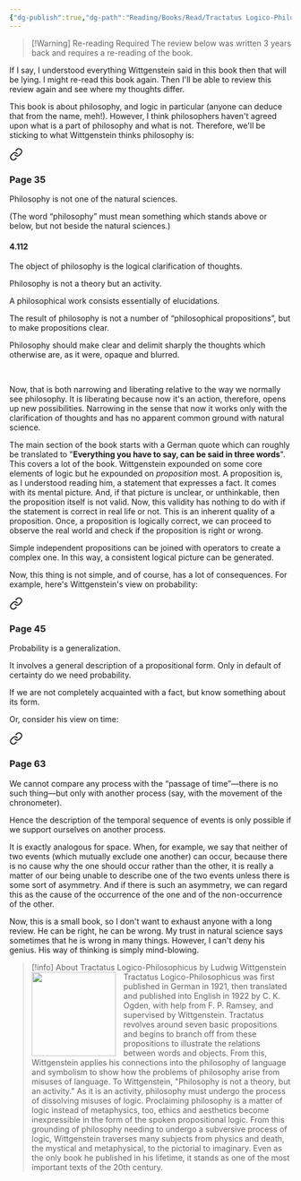 ```yaml
---
{"dg-publish":true,"dg-path":"Reading/Books/Read/Tractatus Logico-Philosophicus by Ludwig Wittgenstein.md","permalink":"/reading/books/read/tractatus-logico-philosophicus-by-ludwig-wittgenstein/","title":"Tractatus Logico-Philosophicus","metatags":{"og:image":"https://images-na.ssl-images-amazon.com/images/S/compressed.photo.goodreads.com/books/1416873339i/913171.jpg"},"tags":["logic","philosophy","bestreads"]}
---
```



> [!Warning] Re-reading Required
> The review below was written 3 years back and requires a re-reading of the book.

If I say, I understood everything Wittgenstein said in this book then that will be lying. I might re-read this book again. Then I'll be able to review this review again and see where my thoughts differ.  

This book is about philosophy, and logic in particular (anyone can deduce that from the name, meh!). However, I think philosophers haven't agreed upon what is a part of philosophy and what is not. Therefore, we'll be sticking to what Wittgenstein thinks philosophy is: 


<div class="transclusion internal-embed is-loaded"><a class="markdown-embed-link" href="/reading/notes-and-highlights/tractatus-logico-philosophicus-by-ludwig-wittgenstein/#page-35" aria-label="Open link"><svg xmlns="http://www.w3.org/2000/svg" width="24" height="24" viewBox="0 0 24 24" fill="none" stroke="currentColor" stroke-width="2" stroke-linecap="round" stroke-linejoin="round" class="svg-icon lucide-link"><path d="M10 13a5 5 0 0 0 7.54.54l3-3a5 5 0 0 0-7.07-7.07l-1.72 1.71"></path><path d="M14 11a5 5 0 0 0-7.54-.54l-3 3a5 5 0 0 0 7.07 7.07l1.71-1.71"></path></svg></a><div class="markdown-embed">



### Page 35

Philosophy is not one of the natural sciences.
  
(The word “philosophy” must mean something which stands above or below, but not beside the natural sciences.)  
  
#### 4.112
  
The object of philosophy is the logical clarification of thoughts.  

Philosophy is not a theory but an activity.

A philosophical work consists essentially of elucidations.  

The result of philosophy is not a number of “philosophical propositions”, but to make propositions clear.  

Philosophy should make clear and delimit sharply the thoughts which otherwise are, as it were, opaque and blurred.  
  
 


</div></div>


Now, that is both narrowing and liberating relative to the way we normally see philosophy. It is liberating because now it's an action, therefore, opens up new possibilities. Narrowing in the sense that now it works only with the clarification of thoughts and has no apparent common ground with natural science.  
  
The main section of the book starts with a German quote which can roughly be translated to "**Everything you have to say, can be said in three words**". This covers a lot of the book. Wittgenstein expounded on some core elements of logic but he expounded on *proposition* most. A proposition is, as I understood reading him, a statement that expresses a fact. It comes with its mental picture. And, if that picture is unclear, or unthinkable, then the proposition itself is not valid. Now, this validity has nothing to do with if the statement is correct in real life or not. This is an inherent quality of a proposition. Once, a proposition is logically correct, we can proceed to observe the real world and check if the proposition is right or wrong.  
  
Simple independent propositions can be joined with operators to create a complex one. In this way, a consistent logical picture can be generated.  
  
Now, this thing is not simple, and of course, has a lot of consequences. For example, here's Wittgenstein's view on probability:


<div class="transclusion internal-embed is-loaded"><a class="markdown-embed-link" href="/reading/notes-and-highlights/tractatus-logico-philosophicus-by-ludwig-wittgenstein/#page-45" aria-label="Open link"><svg xmlns="http://www.w3.org/2000/svg" width="24" height="24" viewBox="0 0 24 24" fill="none" stroke="currentColor" stroke-width="2" stroke-linecap="round" stroke-linejoin="round" class="svg-icon lucide-link"><path d="M10 13a5 5 0 0 0 7.54.54l3-3a5 5 0 0 0-7.07-7.07l-1.72 1.71"></path><path d="M14 11a5 5 0 0 0-7.54-.54l-3 3a5 5 0 0 0 7.07 7.07l1.71-1.71"></path></svg></a><div class="markdown-embed">



### Page 45

Probability is a generalization.  

It involves a general description of a propositional form. Only in default of certainty do we need probability.

If we are not completely acquainted with a fact, but know something about its form.  


</div></div>
  

Or, consider his view on time:  


<div class="transclusion internal-embed is-loaded"><a class="markdown-embed-link" href="/reading/notes-and-highlights/tractatus-logico-philosophicus-by-ludwig-wittgenstein/#page-63" aria-label="Open link"><svg xmlns="http://www.w3.org/2000/svg" width="24" height="24" viewBox="0 0 24 24" fill="none" stroke="currentColor" stroke-width="2" stroke-linecap="round" stroke-linejoin="round" class="svg-icon lucide-link"><path d="M10 13a5 5 0 0 0 7.54.54l3-3a5 5 0 0 0-7.07-7.07l-1.72 1.71"></path><path d="M14 11a5 5 0 0 0-7.54-.54l-3 3a5 5 0 0 0 7.07 7.07l1.71-1.71"></path></svg></a><div class="markdown-embed">



### Page 63

We cannot compare any process with the “passage of time”—there is no such thing—but only with another process (say, with the movement of the chronometer).

Hence the description of the temporal sequence of events is only possible if we support ourselves on another process.  

It is exactly analogous for space. When, for example, we say that neither of two events (which mutually exclude one another) can occur, because there is no cause why the one should occur rather than the other, it is really a matter of our being unable to describe one of the two events unless there is some sort of asymmetry. And if there is such an asymmetry, we can regard this as the cause of the occurrence of the one and of the non-occurrence of the other.


</div></div>

  
Now, this is a small book, so I don't want to exhaust anyone with a long review. He can be right, he can be wrong. My trust in natural science says sometimes that he is wrong in many things. However, I can't deny his genius. His way of thinking is simply mind-blowing.


> [!info] About Tractatus Logico-Philosophicus by Ludwig Wittgenstein
> <img src="https://images-na.ssl-images-amazon.com/images/S/compressed.photo.goodreads.com/books/1416873339i/913171.jpg" style="float: left; width: 150px; height: auto; margin-right: 1em;" /> Tractatus Logico-Philosophicus was first published in German in 1921, then translated and published into English in 1922 by C. K. Ogden, with help from F. P. Ramsey, and supervised by Wittgenstein. Tractatus revolves around seven basic propositions and begins to branch off from these propositions to illustrate the relations between words and objects. From this, Wittgenstein applies his connections into the philosophy of language and symbolism to show how the problems of philosophy arise from misuses of language. To Wittgenstein, "Philosophy is not a theory, but an activity." As it is an activity, philosophy must undergo the process of dissolving misuses of logic. Proclaiming philosophy is a matter of logic instead of metaphysics, too, ethics and aesthetics become inexpressible in the form of the spoken propositional logic. From this grounding of philosophy needing to undergo a subversive process of logic, Wittgenstein traverses many subjects from physics and death, the mystical and metaphysical, to the pictorial to imaginary. Even as the only book he published in his lifetime, it stands as one of the most important texts of the 20th century.
